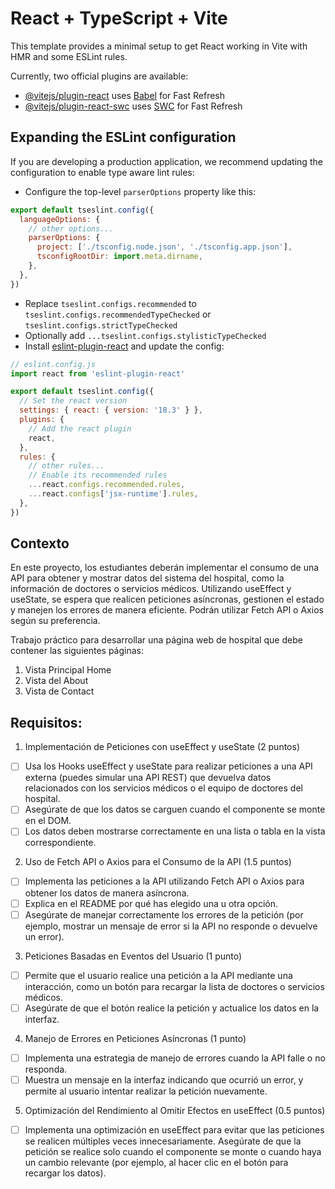 # React + TypeScript + Vite

This template provides a minimal setup to get React working in Vite with HMR and some ESLint rules.

Currently, two official plugins are available:

- [@vitejs/plugin-react](https://github.com/vitejs/vite-plugin-react/blob/main/packages/plugin-react/README.md) uses [Babel](https://babeljs.io/) for Fast Refresh
- [@vitejs/plugin-react-swc](https://github.com/vitejs/vite-plugin-react-swc) uses [SWC](https://swc.rs/) for Fast Refresh

## Expanding the ESLint configuration

If you are developing a production application, we recommend updating the configuration to enable type aware lint rules:

- Configure the top-level `parserOptions` property like this:

```js
export default tseslint.config({
  languageOptions: {
    // other options...
    parserOptions: {
      project: ['./tsconfig.node.json', './tsconfig.app.json'],
      tsconfigRootDir: import.meta.dirname,
    },
  },
})
```

- Replace `tseslint.configs.recommended` to `tseslint.configs.recommendedTypeChecked` or `tseslint.configs.strictTypeChecked`
- Optionally add `...tseslint.configs.stylisticTypeChecked`
- Install [eslint-plugin-react](https://github.com/jsx-eslint/eslint-plugin-react) and update the config:

```js
// eslint.config.js
import react from 'eslint-plugin-react'

export default tseslint.config({
  // Set the react version
  settings: { react: { version: '18.3' } },
  plugins: {
    // Add the react plugin
    react,
  },
  rules: {
    // other rules...
    // Enable its recommended rules
    ...react.configs.recommended.rules,
    ...react.configs['jsx-runtime'].rules,
  },
})
```
## Contexto

En este proyecto, los estudiantes deberán implementar el consumo de una API para obtener y mostrar datos del sistema del hospital, como la información de doctores o servicios médicos.
Utilizando useEffect y useState, se espera que realicen peticiones asíncronas, gestionen el estado y manejen los errores de manera eficiente. Podrán utilizar Fetch API o Axios según su preferencia.

Trabajo práctico para desarrollar una página web de hospital que debe contener las siguientes páginas:

1. Vista Principal Home
2. Vista del About
3. Vista de Contact


## Requisitos:

1. Implementación de Peticiones con useEffect y useState (2 puntos)
- [ ] Usa los Hooks useEffect y useState para realizar peticiones a una API externa (puedes simular una API REST) que devuelva datos relacionados con los servicios médicos o el equipo de doctores del hospital.
- [ ] Asegúrate de que los datos se carguen cuando el componente se monte en el DOM.
- [ ] Los datos deben mostrarse correctamente en una lista o tabla en la vista correspondiente.

2. Uso de Fetch API o Axios para el Consumo de la API (1.5 puntos)
- [ ] Implementa las peticiones a la API utilizando Fetch API o Axios para obtener los datos de manera asíncrona.
- [ ] Explica en el README por qué has elegido una u otra opción.
- [ ] Asegúrate de manejar correctamente los errores de la petición (por ejemplo, mostrar un mensaje de error si la API no responde o devuelve un error).

3. Peticiones Basadas en Eventos del Usuario (1 punto)
- [ ] Permite que el usuario realice una petición a la API mediante una interacción, como un botón para recargar la lista de doctores o servicios médicos.
- [ ] Asegúrate de que el botón realice la petición y actualice los datos en la interfaz.

4. Manejo de Errores en Peticiones Asíncronas (1 punto)
- [ ] Implementa una estrategia de manejo de errores cuando la API falle o no responda.
- [ ] Muestra un mensaje en la interfaz indicando que ocurrió un error, y permite al usuario intentar realizar la petición nuevamente.

5. Optimización del Rendimiento al Omitir Efectos en useEffect (0.5 puntos)
- [ ] Implementa una optimización en useEffect para evitar que las peticiones se realicen múltiples veces innecesariamente. Asegúrate de que la petición se realice solo cuando el componente se monte o cuando haya un cambio relevante (por ejemplo, al hacer clic en el botón para recargar los datos).
      
